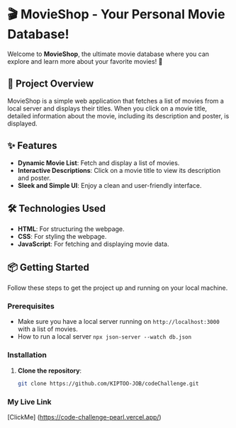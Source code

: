 # 🎬 MovieShop - Your Personal Movie Database!

Welcome to **MovieShop**, the ultimate movie database where you can explore and learn more about your favorite movies! 🎥

## 🚀 Project Overview

MovieShop is a simple web application that fetches a list of movies from a local server and displays their titles. When you click on a movie title, detailed information about the movie, including its description and poster, is displayed.

## ✨ Features

- **Dynamic Movie List**: Fetch and display a list of movies.
- **Interactive Descriptions**: Click on a movie title to view its description and poster.
- **Sleek and Simple UI**: Enjoy a clean and user-friendly interface.

## 🛠️ Technologies Used

- **HTML**: For structuring the webpage.
- **CSS**: For styling the webpage.
- **JavaScript**: For fetching and displaying movie data.

## 📦 Getting Started

Follow these steps to get the project up and running on your local machine.

### Prerequisites

- Make sure you have a local server running on `http://localhost:3000` with a list of movies.
- How to run a local server `npx json-server --watch db.json`

### Installation

1. **Clone the repository**:

   ```sh
   git clone https://github.com/KIPTOO-JOB/codeChallenge.git

   ```

### My Live Link

[ClickMe] (https://code-challenge-pearl.vercel.app/)
